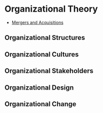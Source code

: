 # Organizational Theory

- [Mergers and Acquisitions](https://www.edupristine.com/blog/mergers-acquisitions)

## Organizational Structures

## Organizational Cultures

## Organizational Stakeholders

## Organizational Design

## Organizational Change
